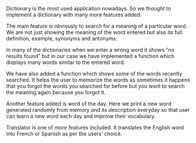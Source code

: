 Dictionary is the most used application nowadays. So we thought to implement a dictionary with many more features added.

The main feature is obviously to search for a meaning of a particular word. We are not just showing the meaning of the word entered but also its full definition, example, synonyms and antonyms.

In many of the dictionaries when we enter a wrong word it shows “no results found” but in our case we have implemented a function which displays many words similar to the entered word.

We have also added a function which shows some of the words recently searched. It helps the user to memorize the words as sometimes it happens that you forgot the words you searched for before but you want to search the meaning again because you forgot it.

Another feature added is word of the day. Here we print a new word generated randomly from memory and its description everyday so that user can learn a new word each day and improve their vocabulary.

Translator is one of more features included. It translates the English word into French or Spanish as per the users’ choice.
